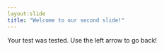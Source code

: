 ```yaml
---
layout:slide
title: "Welcome to our second slide!"
---
```

Your test was tested.
Use the left arrow to go back!
